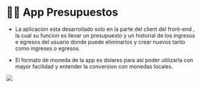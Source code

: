<h1>🧑‍🚀​ App Presupuestos</h1>
<ul>
  <li><p>La aplicacion esta desarrollado solo en la parte del client del front-end , la cual su funcion es llevar un presupuesto y un historial de los ingresos
e egresos del usuario donde puede eliminarlos y crear nuevos tanto como ingreses o egresos. </p></li>
  <li><p>El formato de moneda de la app es dolares para asi poder utilizarla con mayor facilidad y entender la conversion con monedas locales.</p></li>
</ul>
<img src='https://user-images.githubusercontent.com/97969138/177870186-a21452f0-0a64-4054-ad80-5e3717137076.png'><img>
